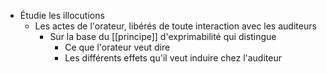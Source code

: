 - Étudie les illocutions
    - Les actes de l'orateur, libérés de toute interaction avec les auditeurs
      - Sur la base du [[principe]] d'exprimabilité qui distingue
        - Ce que l'orateur veut dire
        - Les différents effets qu'il veut induire chez l'auditeur
